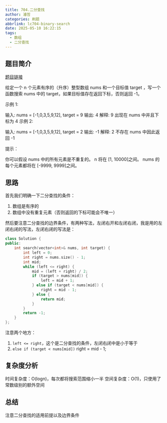 ```yaml
---
title: 704.二分查找
author: 濬哲
categories: 刷题
abbrlink: lc704-binary-search
date: 2025-05-10 16:22:15
tags:
  - 数组
  - 二分查找
---
```


## 题目简介
[题目链接](https://leetcode.cn/problems/binary-search/description/)

给定一个 n 个元素有序的（升序）整型数组 nums 和一个目标值 target  ，写一个函数搜索 nums 中的 target，如果目标值存在返回下标，否则返回 -1。


示例 1:

输入: nums = [-1,0,3,5,9,12], target = 9
输出: 4
解释: 9 出现在 nums 中并且下标为 4
示例 2:

输入: nums = [-1,0,3,5,9,12], target = 2
输出: -1
解释: 2 不存在 nums 中因此返回 -1
 

提示：

你可以假设 nums 中的所有元素是不重复的。
n 将在 [1, 10000]之间。
nums 的每个元素都将在 [-9999, 9999]之间。

<!--more-->

## 思路
首先我们明确一下二分查找的条件：
1.  数组是有序的
2.  数组中没有重复元素（否则返回的下标可能会不唯一）


然后要注意二分查找的边界条件，有两种写法，左闭右开和左闭右闭，我是用的左闭右闭的写法，左闭右闭的写法是：
```cpp
class Solution {
public:
    int search(vector<int>& nums, int target) {
        int left = 0;
        int right = nums.size() - 1;
        int mid;
        while (left <= right) {
            mid = (left + right) / 2;
            if (target > nums[mid]) {
                left = mid + 1;
            } else if (target < nums[mid]) {
                right = mid - 1;
            } else {
                return mid;
            }
        }
        return -1;
    }
};
```
注意两个地方：
1.  `left <= right`，这个是二分查找的条件，左闭右闭中是小于等于
2.  `else if (target < nums[mid])` right = mid - 1;

## 复杂度分析
时间复杂度：O(logn)，每次都将搜索范围缩小一半
空间复杂度：O(1)，只使用了常数级别的额外空间

## 总结
注意二分查找的适用前提以及边界条件




 


